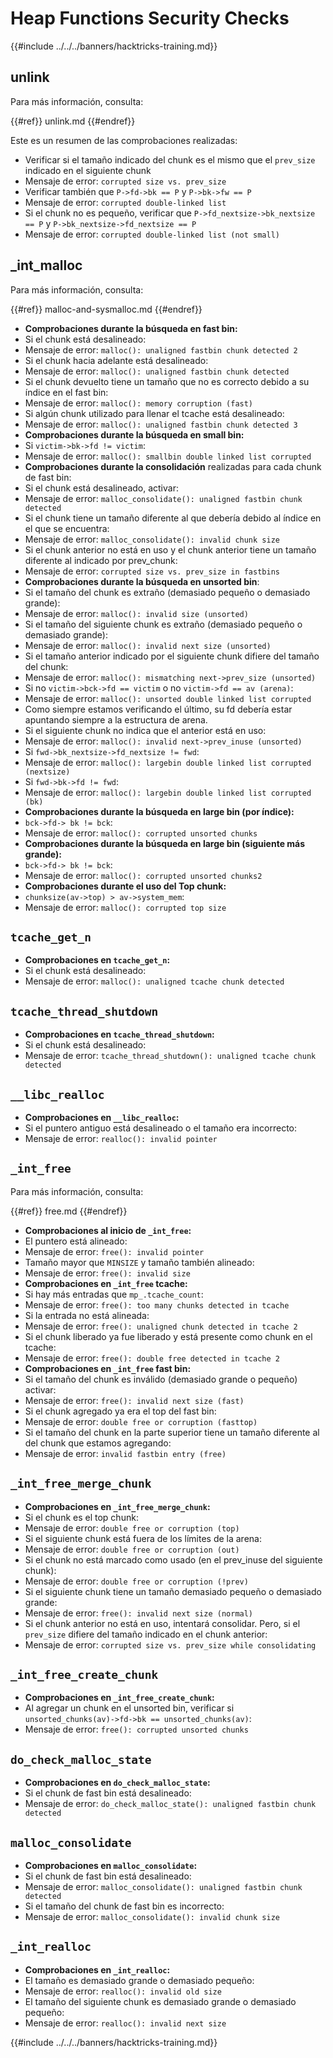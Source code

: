 # Heap Functions Security Checks

{{#include ../../../banners/hacktricks-training.md}}

## unlink

Para más información, consulta:

{{#ref}}
unlink.md
{{#endref}}

Este es un resumen de las comprobaciones realizadas:

- Verificar si el tamaño indicado del chunk es el mismo que el `prev_size` indicado en el siguiente chunk
- Mensaje de error: `corrupted size vs. prev_size`
- Verificar también que `P->fd->bk == P` y `P->bk->fw == P`
- Mensaje de error: `corrupted double-linked list`
- Si el chunk no es pequeño, verificar que `P->fd_nextsize->bk_nextsize == P` y `P->bk_nextsize->fd_nextsize == P`
- Mensaje de error: `corrupted double-linked list (not small)`

## \_int_malloc

Para más información, consulta:

{{#ref}}
malloc-and-sysmalloc.md
{{#endref}}

- **Comprobaciones durante la búsqueda en fast bin:**
- Si el chunk está desalineado:
- Mensaje de error: `malloc(): unaligned fastbin chunk detected 2`
- Si el chunk hacia adelante está desalineado:
- Mensaje de error: `malloc(): unaligned fastbin chunk detected`
- Si el chunk devuelto tiene un tamaño que no es correcto debido a su índice en el fast bin:
- Mensaje de error: `malloc(): memory corruption (fast)`
- Si algún chunk utilizado para llenar el tcache está desalineado:
- Mensaje de error: `malloc(): unaligned fastbin chunk detected 3`
- **Comprobaciones durante la búsqueda en small bin:**
- Si `victim->bk->fd != victim`:
- Mensaje de error: `malloc(): smallbin double linked list corrupted`
- **Comprobaciones durante la consolidación** realizadas para cada chunk de fast bin:
- Si el chunk está desalineado, activar:
- Mensaje de error: `malloc_consolidate(): unaligned fastbin chunk detected`
- Si el chunk tiene un tamaño diferente al que debería debido al índice en el que se encuentra:
- Mensaje de error: `malloc_consolidate(): invalid chunk size`
- Si el chunk anterior no está en uso y el chunk anterior tiene un tamaño diferente al indicado por prev_chunk:
- Mensaje de error: `corrupted size vs. prev_size in fastbins`
- **Comprobaciones durante la búsqueda en unsorted bin**:
- Si el tamaño del chunk es extraño (demasiado pequeño o demasiado grande):
- Mensaje de error: `malloc(): invalid size (unsorted)`
- Si el tamaño del siguiente chunk es extraño (demasiado pequeño o demasiado grande):
- Mensaje de error: `malloc(): invalid next size (unsorted)`
- Si el tamaño anterior indicado por el siguiente chunk difiere del tamaño del chunk:
- Mensaje de error: `malloc(): mismatching next->prev_size (unsorted)`
- Si no `victim->bck->fd == victim` o no `victim->fd == av (arena)`:
- Mensaje de error: `malloc(): unsorted double linked list corrupted`
- Como siempre estamos verificando el último, su fd debería estar apuntando siempre a la estructura de arena.
- Si el siguiente chunk no indica que el anterior está en uso:
- Mensaje de error: `malloc(): invalid next->prev_inuse (unsorted)`
- Si `fwd->bk_nextsize->fd_nextsize != fwd`:
- Mensaje de error: `malloc(): largebin double linked list corrupted (nextsize)`
- Si `fwd->bk->fd != fwd`:
- Mensaje de error: `malloc(): largebin double linked list corrupted (bk)`
- **Comprobaciones durante la búsqueda en large bin (por índice):**
- `bck->fd-> bk != bck`:
- Mensaje de error: `malloc(): corrupted unsorted chunks`
- **Comprobaciones durante la búsqueda en large bin (siguiente más grande):**
- `bck->fd-> bk != bck`:
- Mensaje de error: `malloc(): corrupted unsorted chunks2`
- **Comprobaciones durante el uso del Top chunk:**
- `chunksize(av->top) > av->system_mem`:
- Mensaje de error: `malloc(): corrupted top size`

## `tcache_get_n`

- **Comprobaciones en `tcache_get_n`:**
- Si el chunk está desalineado:
- Mensaje de error: `malloc(): unaligned tcache chunk detected`

## `tcache_thread_shutdown`

- **Comprobaciones en `tcache_thread_shutdown`:**
- Si el chunk está desalineado:
- Mensaje de error: `tcache_thread_shutdown(): unaligned tcache chunk detected`

## `__libc_realloc`

- **Comprobaciones en `__libc_realloc`:**
- Si el puntero antiguo está desalineado o el tamaño era incorrecto:
- Mensaje de error: `realloc(): invalid pointer`

## `_int_free`

Para más información, consulta:

{{#ref}}
free.md
{{#endref}}

- **Comprobaciones al inicio de `_int_free`:**
- El puntero está alineado:
- Mensaje de error: `free(): invalid pointer`
- Tamaño mayor que `MINSIZE` y tamaño también alineado:
- Mensaje de error: `free(): invalid size`
- **Comprobaciones en `_int_free` tcache:**
- Si hay más entradas que `mp_.tcache_count`:
- Mensaje de error: `free(): too many chunks detected in tcache`
- Si la entrada no está alineada:
- Mensaje de error: `free(): unaligned chunk detected in tcache 2`
- Si el chunk liberado ya fue liberado y está presente como chunk en el tcache:
- Mensaje de error: `free(): double free detected in tcache 2`
- **Comprobaciones en `_int_free` fast bin:**
- Si el tamaño del chunk es inválido (demasiado grande o pequeño) activar:
- Mensaje de error: `free(): invalid next size (fast)`
- Si el chunk agregado ya era el top del fast bin:
- Mensaje de error: `double free or corruption (fasttop)`
- Si el tamaño del chunk en la parte superior tiene un tamaño diferente al del chunk que estamos agregando:
- Mensaje de error: `invalid fastbin entry (free)`

## **`_int_free_merge_chunk`**

- **Comprobaciones en `_int_free_merge_chunk`:**
- Si el chunk es el top chunk:
- Mensaje de error: `double free or corruption (top)`
- Si el siguiente chunk está fuera de los límites de la arena:
- Mensaje de error: `double free or corruption (out)`
- Si el chunk no está marcado como usado (en el prev_inuse del siguiente chunk):
- Mensaje de error: `double free or corruption (!prev)`
- Si el siguiente chunk tiene un tamaño demasiado pequeño o demasiado grande:
- Mensaje de error: `free(): invalid next size (normal)`
- Si el chunk anterior no está en uso, intentará consolidar. Pero, si el `prev_size` difiere del tamaño indicado en el chunk anterior:
- Mensaje de error: `corrupted size vs. prev_size while consolidating`

## **`_int_free_create_chunk`**

- **Comprobaciones en `_int_free_create_chunk`:**
- Al agregar un chunk en el unsorted bin, verificar si `unsorted_chunks(av)->fd->bk == unsorted_chunks(av)`:
- Mensaje de error: `free(): corrupted unsorted chunks`

## `do_check_malloc_state`

- **Comprobaciones en `do_check_malloc_state`:**
- Si el chunk de fast bin está desalineado:
- Mensaje de error: `do_check_malloc_state(): unaligned fastbin chunk detected`

## `malloc_consolidate`

- **Comprobaciones en `malloc_consolidate`:**
- Si el chunk de fast bin está desalineado:
- Mensaje de error: `malloc_consolidate(): unaligned fastbin chunk detected`
- Si el tamaño del chunk de fast bin es incorrecto:
- Mensaje de error: `malloc_consolidate(): invalid chunk size`

## `_int_realloc`

- **Comprobaciones en `_int_realloc`:**
- El tamaño es demasiado grande o demasiado pequeño:
- Mensaje de error: `realloc(): invalid old size`
- El tamaño del siguiente chunk es demasiado grande o demasiado pequeño:
- Mensaje de error: `realloc(): invalid next size`

{{#include ../../../banners/hacktricks-training.md}}
